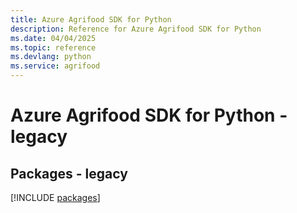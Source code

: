 ```yaml
---
title: Azure Agrifood SDK for Python
description: Reference for Azure Agrifood SDK for Python
ms.date: 04/04/2025
ms.topic: reference
ms.devlang: python
ms.service: agrifood
---
```

# Azure Agrifood SDK for Python - legacy
## Packages - legacy
[!INCLUDE [packages](agrifood-index.md)]